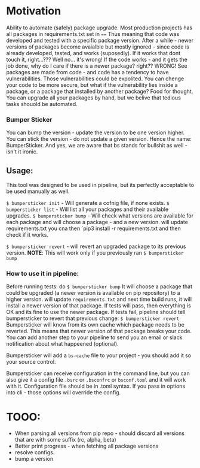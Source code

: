 # Motivation
Ability to automate (safely) package upgrade.
Most production projects has all packages in requirements.txt set in `==` Thus meaning that code was developed and tested with a specific package version.
After a while - newer versions of packages become avaialble but mostly ignored - since code is already developed, tested, and works (suposedly). If it works that dont touch it, right...??? Well no... it's wrong!
If the code works - and it gets the job done, why do I care if there is a newer package? right?? WRONG!
See packages are made from code - and code has a tendency to have vulnerabilities. Those vulnerabilities could be expolited. You can chenge your code to be more secure, but what if the vulnerability lies inside a package, or a package that installed by another package? Food for thought.
You can upgrade all your packages by hand, but we belive that tedious tasks shouold be automated.


### Bumper Sticker
You can bump the version - update the version to be one version higher.
You can stick the version - do not update a given version.
Hence the name: BumperSticker.
And yes, we are aware that bs stands for bullshit as well - isn't it ironic.


## Usage:
This tool was designed to be used in pipeline, but its perfectly acceptable to be used manually as well.

`$ bumpersticker init` - Will generate a cofnig file, if none exists.
`$ bumpersticker list` - Will list all your packages and their available upgrades.
`$ bumpersticker bump` - Will check what versions are available for each package and will choose a package - and a new version. will update requirements.txt you cna then `pip3 install -r requirements.txt and then check if it works.

`$ bumpersticker revert` - will revert an upgraded package to its previous version.
**NOTE**: This will work only if you previously ran `$ bumpersticker bump`


### How to use it in pipeline:
Before running tests: do
`$ bumpersticker bump`
It will choose a package that could be upgraded (a newer version is available on pip repository) to a higher version. will update `requirements.txt`
and next time build runs, it will install a newer version of that package. If tests will pass, then everything is OK and its fine to use the newer package.
If tests fail, pipeline should tell bumpersticker to revert that previous change:
`$ bumpersticker revert`
Bumpersticker will know from its own cache which package needs to be reverted. This means that newer version of that package breaks your code. You can add another step to your pipeline to send you an email or slack notification about what happeened (optional).


Bumpersticker will add a `bs-cache` file to your project - you should add it so your source control.

Bumpersticker can receive configuration in the command line, but you can also give it a config file `.bsrc` or `.bsconfrc` or `bsconf.toml` and it will work with it.
Configuration file should be in .toml syntax.
If you pass in options into cli - those options will override the config.


# TOOO:
* When parsing all versions from pip repo - should discard all versions that are with some suffix (rc, alpha, beta)
* Better print progress - when fetching all package versions
* resolve configs.
* bump a version